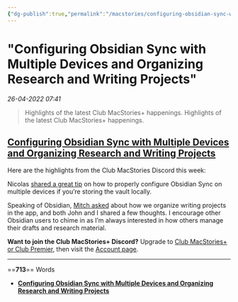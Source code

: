 ```yaml
---
{"dg-publish":true,"permalink":"/macstories/configuring-obsidian-sync-with-multiple-devices-and-organizing-research-and-writing-projects-federico/","dgHomeLink":true,"dgPassFrontmatter":false}
---
```


# "Configuring Obsidian Sync with Multiple Devices and Organizing Research and Writing Projects"

*26-04-2022 07:41* 

> Highlights of the latest Club MacStories+ happenings.
Highlights of the latest Club MacStories+ happenings.

## [Configuring Obsidian Sync with Multiple Devices and Organizing Research and Writing Projects](https://club.macstories.net/posts/configuring-obsidian-sync-with-multiple-devices-and-organizing-research-and-writing-projects)

Here are the highlights from the Club MacStories Discord this week:

Nicolas [shared a great tip](https://club.macstories.net/discord/880549416765898772/962640096169959454) on how to properly configure Obsidian Sync on multiple devices if you’re storing the vault locally.

Speaking of Obsidian, [Mitch asked](https://club.macstories.net/discord/880549416765898772/964220084505673748) about how we organize writing projects in the app, and both John and I shared a few thoughts. I encourage other Obsidian users to chime in as I’m always interested in how others manage their drafts and research material.

**Want to join the Club MacStories+ Discord?** Upgrade to [Club MacStories+ or Club Premier](https://club.macstories.net/plans), then visit the [Account page](https://club.macstories.net/account).
***

==**713**== Words

- **[Configuring Obsidian Sync with Multiple Devices and Organizing Research and Writing Projects](https://club.macstories.net/posts/configuring-obsidian-sync-with-multiple-devices-and-organizing-research-and-writing-projects)**